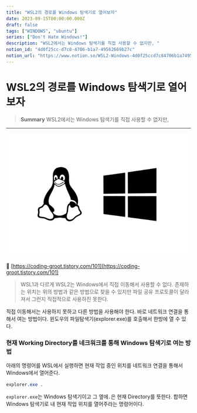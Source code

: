```yaml
---
title: "WSL2의 경로를 Windows 탐색기로 열어보자"
date: 2023-09-15T00:00:00.000Z
draft: false
tags: ["WINDOWS", "ubuntu"]
series: ["Don't Hate Windows!"]
description: "WSL2에서는 Windows 탐색기를 직접 사용할 수 없지만, "
notion_id: "4d0f25cc-d7c8-4706-b1a7-49562669b27c"
notion_url: "https://www.notion.so/WSL2-Windows-4d0f25ccd7c84706b1a749562669b27c"
---
```


# WSL2의 경로를 Windows 탐색기로 열어보자

> **Summary**
> WSL2에서는 Windows 탐색기를 직접 사용할 수 없지만, 

---

![Image](image_49c1909517ad.png)

🔗 [https://coding-groot.tistory.com/101](https://coding-groot.tistory.com/101)


> WSL1과 다르게 WSL2는 Windows에서 직접 이동해서 사용할 수 없다. 존재하는 위치는 위의 방법과 같은 방법으로 찾을 수 있지만 파일 공유 프로토콜이 달라져서 그런지 직접적으로 사용하진 못한다.

직접 이동해서는 사용하지 못하고 다른 방법을 사용해야 한다. 바로 네트워크 연결을 통해서 여는 방법이다. 윈도우의 파일탐색기(explorer.exe)를 호출해서 한방에 열 수 있다.

### **현재 Working Directory를 네크워크를 통해 Windows 탐색기로 여는 방법**

아래의 명령어를 WSL에서 실행하면 현재 작업 중인 위치를 네트워크 연결을 통해서 Windows에서 열어준다.

```css
explorer.exe .
```

`explorer.exe`는 Windows 탐색기이고 그 옆에`.`은 현재 Directory를 뜻한다. 합하면 Windows 탐색기로 내 현재 작업 위치를 열어주라는 명령어이다.

